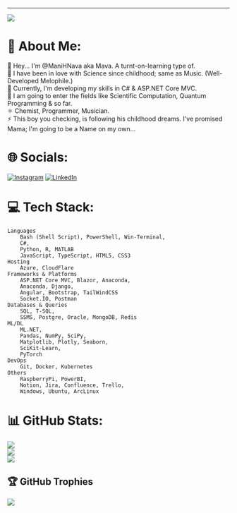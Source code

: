 ---
[![](https://visitcount.itsvg.in/api?id=ManiHNava&icon=0&color=4)](https://visitcount.itsvg.in)


# 💫 About Me:
🔭 Hey... I'm @ManiHNava aka Mava. A turnt-on-learning type of.                              
🤝 I have been in love with Science since childhood; same as Music. (Well-Developed Melophile.)                     
🌱 Currently, I'm developing my skills in C# & ASP.NET Core MVC.                        
💬 I am going to enter the fields like Scientific Computation, Quantum Programming & so far.                 
⚛️ Chemist, Programmer, Musician.                                                                                     
⚡ This boy you checking, is following his childhood dreams. I've promised Mama; I'm going to be a Name on my own... 

# 🌐 Socials:
[![Instagram](https://img.shields.io/badge/Instagram-%23E4405F.svg?logo=Instagram&logoColor=white)](https://instagram.com/Mani.H.Nava) [![LinkedIn](https://img.shields.io/badge/LinkedIn-%230077B5.svg?logo=linkedin&logoColor=white)](https://linkedin.com/in/mani-habibi-nava-259542263)

# 💻 Tech Stack:
	Languages
		Bash (Shell Script), PowerShell, Win-Terminal,
		C#,
		Python, R, MATLAB
		JavaScript, TypeScript, HTML5, CSS3
	Hosting
		Azure, CloudFlare
	Frameworks & Platforms
		ASP.NET Core MVC, Blazor, Anaconda,
		Anaconda, Django,
		Angular, Bootstrap, TailWindCSS
		Socket.IO, Postman
	Databases & Queries
		SQL, T-SQL,
		SSMS, Postgre, Oracle, MongoDB, Redis
	ML/DL
		ML.NET,
		Pandas, NumPy, SciPy,
		Matplotlib, Plotly, Seaborn,
		SciKit-Learn,
		PyTorch
	DevOps
		Git, Docker, Kubernetes
	Others
		RaspberryPi, PowerBI,
		Notion, Jira, Confluence, Trello,
		Windows, Ubuntu, ArcLinux

# 📊 GitHub Stats:
![](https://github-readme-stats.vercel.app/api?username=ManiHNava&theme=dracula&hide_border=false&include_all_commits=true&count_private=true)<br/>
![](https://github-readme-streak-stats.herokuapp.com/?user=ManiHNava&theme=dracula&hide_border=false)<br/>
![](https://github-readme-stats.vercel.app/api/top-langs/?username=ManiHNava&theme=dracula&hide_border=false&include_all_commits=true&count_private=true&layout=compact)

## 🏆 GitHub Trophies
![](https://github-profile-trophy.vercel.app/?username=ManiHNava&theme=radical&no-frame=false&no-bg=true&margin-w=4)
